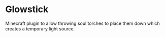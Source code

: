# Glowstick

Minecraft plugin to allow throwing soul torches to place them down which creates a temporary light source.
